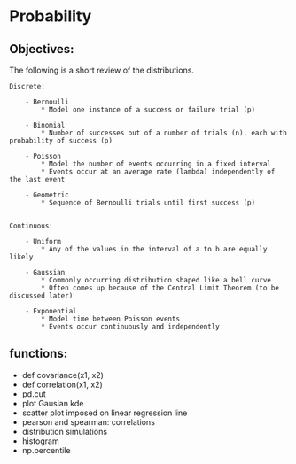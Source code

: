 # Probability
## Objectives:

The following is a short review of the distributions.

```
Discrete:

    - Bernoulli
        * Model one instance of a success or failure trial (p)

    - Binomial
        * Number of successes out of a number of trials (n), each with probability of success (p)

    - Poisson
        * Model the number of events occurring in a fixed interval
        * Events occur at an average rate (lambda) independently of the last event

    - Geometric
        * Sequence of Bernoulli trials until first success (p)


Continuous:

    - Uniform
        * Any of the values in the interval of a to b are equally likely

    - Gaussian
        * Commonly occurring distribution shaped like a bell curve
        * Often comes up because of the Central Limit Theorem (to be discussed later)

    - Exponential
        * Model time between Poisson events
        * Events occur continuously and independently
```

## functions:

- def covariance(x1, x2)
- def correlation(x1, x2)
- pd.cut
- plot Gausian kde
- scatter plot imposed on linear regression line
- pearson and spearman: correlations
- distribution simulations
- histogram
- np.percentile
